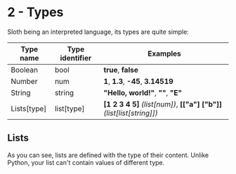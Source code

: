 # 2 - Types

Sloth being an interpreted language, its types are quite simple:

| Type name   | Type identifier | Examples                                                                           |
|-------------|-----------------|------------------------------------------------------------------------------------|
| Boolean     | bool            | **true**, **false**                                                                        |
| Number      | num             | **1**, **1.3**, **-45**, **3.14519**                                                               |
| String      | string          | **"Hello, world!"**, **""**, **"E"**                                                           |
| Lists[type] | list[type]      | **[1 2 3 4 5]** _(list[num])_, **[\["a"] ["b"]]** _(list[list[string]])_ |

## Lists

As you can see, lists are defined with the type of their content. Unlike Python, your list can't contain values of different type.